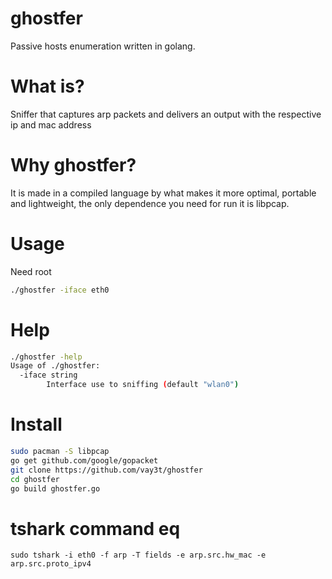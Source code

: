 # ghostfer
Passive hosts enumeration written in golang.

# What is?
Sniffer that captures arp packets and delivers an output with the respective ip and mac address

# Why ghostfer?
It is made in a compiled language by what makes it more optimal, portable and lightweight, the only dependence you need for run it is libpcap.

# Usage
Need root

```bash
./ghostfer -iface eth0
```

# Help
```bash
./ghostfer -help
Usage of ./ghostfer:
  -iface string
    	Interface use to sniffing (default "wlan0")
```

# Install
```bash
sudo pacman -S libpcap
go get github.com/google/gopacket
git clone https://github.com/vay3t/ghostfer
cd ghostfer
go build ghostfer.go
```

# tshark command eq
```
sudo tshark -i eth0 -f arp -T fields -e arp.src.hw_mac -e arp.src.proto_ipv4
```
